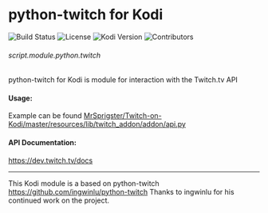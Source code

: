 # python-twitch for Kodi 

![Build Status](https://img.shields.io/travis/MrSprigster/script.module.python.twitch/master.svg)
![License](https://img.shields.io/badge/license-GPL--3.0--only-success.svg)
![Kodi Version](https://img.shields.io/badge/kodi-isengard%2B-success.svg)
![Contributors](https://img.shields.io/github/contributors/MrSprigster/script.module.python.twitch.svg)

###### script.module.python.twitch

python-twitch for Kodi is module for interaction with the Twitch.tv API

#### Usage:
Example can be found [MrSprigster/Twitch-on-Kodi/master/resources/lib/twitch_addon/addon/api.py](https://github.com/MrSprigster/Twitch-on-Kodi/blob/master/resources/lib/twitch_addon/addon/api.py)

#### API Documentation:
https://dev.twitch.tv/docs

---
This Kodi module is a based on python-twitch https://github.com/ingwinlu/python-twitch
Thanks to ingwinlu for his continued work on the project.
